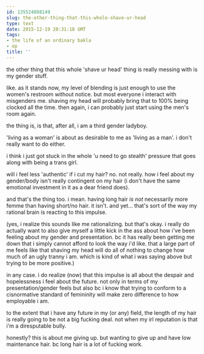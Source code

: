 ```yaml
---
id: 135524088149
slug: the-other-thing-that-this-whole-shave-ur-head
type: text
date: 2015-12-19 20:31:18 GMT
tags:
- the life of an ordinary bakla
- op
title: ''
---
```

the other thing that this whole 'shave ur head' thing is really messing with is my gender stuff.

like. as it stands now, my level of blending is just enough to use the women's restroom without notice. but most everyone i interact with misgenders me. shaving my head will probably bring that to 100% being clocked all the time. then again, i can probably just start using the men's room again.

the thing is, is that, after all, i am a third gender ladyboy.

'living as a woman' is about as desirable to me as 'living as a man'. i don't really want to do either.

i think i just got stuck in the whole 'u need to go stealth' pressure that goes along with being a trans girl.

will i feel less 'authentic' if i cut my hair? no. not really. how i feel about my gender/body isn't really contingent on my hair (i don't have the same emotional investment in it as a dear friend does).

and that's the thing too. i mean. having long hair *is not* necessarily more femme than having short/no hair. it isn't. and yet... that's sort of the way my rational brain is reacting to this impulse.

(yes, i realize this sounds like me rationalizing. but that's okay. i really do actually want to also give myself a little kick in the ass about how i've been feeling about my gender and presentation. bc it has really been getting me down that i simply cannot afford to look the way i'd like. that a large part of me feels like that shaving my head will do all of nothing to change how much of an ugly tranny i am. which is kind of what i was saying above but trying to be more positive.)

in any case. i do realize (now) that this impulse is all about the despair and hopelessness i feel about the future. not only in terms of my presentation/gender feels but also bc i know that trying to conform to a cisnormative standard of femininity will make zero difference to how employable i am.

to the extent that i have any future in my (or any) field, the length of my hair is really going to be not a big fucking deal. not when my irl reputation is that i'm a diresputable bully.

honestly? this is about me giving up. but wanting to give up and have low maintenance hair. bc long hair is a lot of fucking work.